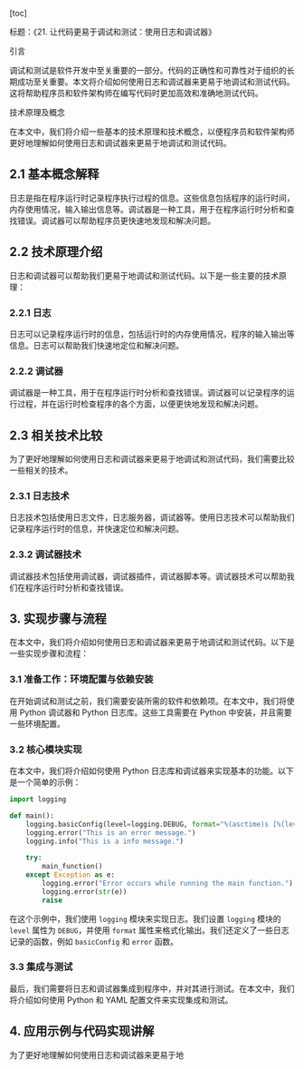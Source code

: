 
[toc]                    
                
                
标题：《21. 让代码更易于调试和测试：使用日志和调试器》

引言

调试和测试是软件开发中至关重要的一部分。代码的正确性和可靠性对于组织的长期成功至关重要。本文将介绍如何使用日志和调试器来更易于地调试和测试代码。这将帮助程序员和软件架构师在编写代码时更加高效和准确地测试代码。

技术原理及概念

在本文中，我们将介绍一些基本的技术原理和技术概念，以便程序员和软件架构师更好地理解如何使用日志和调试器来更易于地调试和测试代码。

## 2.1 基本概念解释

日志是指在程序运行时记录程序执行过程的信息。这些信息包括程序的运行时间，内存使用情况，输入输出信息等。调试器是一种工具，用于在程序运行时分析和查找错误。调试器可以帮助程序员更快速地发现和解决问题。

## 2.2 技术原理介绍

日志和调试器可以帮助我们更易于地调试和测试代码。以下是一些主要的技术原理：

### 2.2.1 日志

日志可以记录程序运行时的信息，包括运行时的内存使用情况，程序的输入输出等信息。日志可以帮助我们快速地定位和解决问题。

### 2.2.2 调试器

调试器是一种工具，用于在程序运行时分析和查找错误。调试器可以记录程序的运行过程，并在运行时检查程序的各个方面，以便更快地发现和解决问题。

## 2.3 相关技术比较

为了更好地理解如何使用日志和调试器来更易于地调试和测试代码，我们需要比较一些相关的技术。

### 2.3.1 日志技术

日志技术包括使用日志文件，日志服务器，调试器等。使用日志技术可以帮助我们记录程序运行时的信息，并快速定位和解决问题。

### 2.3.2 调试器技术

调试器技术包括使用调试器，调试器插件，调试器脚本等。调试器技术可以帮助我们在程序运行时分析和查找错误。

## 3. 实现步骤与流程

在本文中，我们将介绍如何使用日志和调试器来更易于地调试和测试代码。以下是一些实现步骤和流程：

### 3.1 准备工作：环境配置与依赖安装

在开始调试和测试之前，我们需要安装所需的软件和依赖项。在本文中，我们将使用 Python 调试器和 Python 日志库。这些工具需要在 Python 中安装，并且需要一些环境配置。

### 3.2 核心模块实现

在本文中，我们将介绍如何使用 Python 日志库和调试器来实现基本的功能。以下是一个简单的示例：

```python
import logging

def main():
    logging.basicConfig(level=logging.DEBUG, format="%(asctime)s [%(levelname)s] %(message)s")
    logging.error("This is an error message.")
    logging.info("This is a info message.")
    
    try:
        main_function()
    except Exception as e:
        logging.error("Error occurs while running the main function.")
        logging.error(str(e))
        raise
```

在这个示例中，我们使用 `logging` 模块来实现日志。我们设置 `logging` 模块的 `level` 属性为 `DEBUG`，并使用 `format` 属性来格式化输出。我们还定义了一些日志记录的函数，例如 `basicConfig` 和 `error` 函数。

### 3.3 集成与测试

最后，我们需要将日志和调试器集成到程序中，并对其进行测试。在本文中，我们将介绍如何使用 Python 和 YAML 配置文件来实现集成和测试。

## 4. 应用示例与代码实现讲解

为了更好地理解如何使用日志和调试器来更易于地

